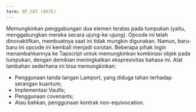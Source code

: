```yaml
---
term: OP_CAT (0X7E)
---
```


Memungkinkan penggabungan dua elemen teratas pada tumpukan (yaitu, menggabungkan mereka secara ujung-ke-ujung). Opcode ini telah dinonaktifkan, membuatnya saat ini tidak mungkin digunakan. Namun, baru-baru ini opcode ini kembali menjadi sorotan. Beberapa pihak ingin menambahkannya ke Tapscript untuk memungkinkan kombinasi objek pada tumpukan, dengan demikian meningkatkan ekspresivitas bahasa ini. Alat tambahan sederhana ini bisa memungkinkan:
* Penggunaan tanda tangan Lamport, yang diduga tahan terhadap serangan kuantum;
* Implementasi Vaults;
* Penggunaan covenants;
* Atau bahkan, penggunaan kontrak non-equivocation.